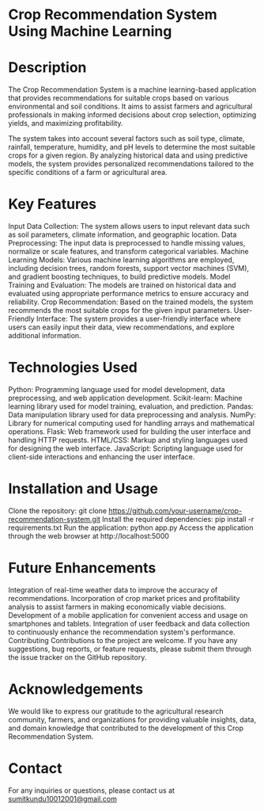 # Crop Recommendation System Using Machine Learning
# Description
The Crop Recommendation System is a machine learning-based application that provides recommendations for suitable crops based on various environmental and soil conditions. It aims to assist farmers and agricultural professionals in making informed decisions about crop selection, optimizing yields, and maximizing profitability.

The system takes into account several factors such as soil type, climate, rainfall, temperature, humidity, and pH levels to determine the most suitable crops for a given region. By analyzing historical data and using predictive models, the system provides personalized recommendations tailored to the specific conditions of a farm or agricultural area.

# Key Features
Input Data Collection: The system allows users to input relevant data such as soil parameters, climate information, and geographic location.
Data Preprocessing: The input data is preprocessed to handle missing values, normalize or scale features, and transform categorical variables.
Machine Learning Models: Various machine learning algorithms are employed, including decision trees, random forests, support vector machines (SVM), and gradient boosting techniques, to build predictive models.
Model Training and Evaluation: The models are trained on historical data and evaluated using appropriate performance metrics to ensure accuracy and reliability.
Crop Recommendation: Based on the trained models, the system recommends the most suitable crops for the given input parameters.
User-Friendly Interface: The system provides a user-friendly interface where users can easily input their data, view recommendations, and explore additional information.

# Technologies Used
Python: Programming language used for model development, data preprocessing, and web application development.
Scikit-learn: Machine learning library used for model training, evaluation, and prediction.
Pandas: Data manipulation library used for data preprocessing and analysis.
NumPy: Library for numerical computing used for handling arrays and mathematical operations.
Flask: Web framework used for building the user interface and handling HTTP requests.
HTML/CSS: Markup and styling languages used for designing the web interface.
JavaScript: Scripting language used for client-side interactions and enhancing the user interface.
# Installation and Usage
Clone the repository: git clone https://github.com/your-username/crop-recommendation-system.git
Install the required dependencies: pip install -r requirements.txt
Run the application: python app.py
Access the application through the web browser at http://localhost:5000
# Future Enhancements
Integration of real-time weather data to improve the accuracy of recommendations.
Incorporation of crop market prices and profitability analysis to assist farmers in making economically viable decisions.
Development of a mobile application for convenient access and usage on smartphones and tablets.
Integration of user feedback and data collection to continuously enhance the recommendation system's performance.
Contributing
Contributions to the project are welcome. If you have any suggestions, bug reports, or feature requests, please submit them through the issue tracker on the GitHub repository.



# Acknowledgements
We would like to express our gratitude to the agricultural research community, farmers, and organizations for providing valuable insights, data, and domain knowledge that contributed to the development of this Crop Recommendation System.

# Contact
For any inquiries or questions, please contact us at sumitkundu10012001@gmail.com
